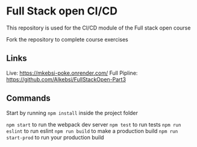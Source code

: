# Full Stack open CI/CD

This repository is used for the CI/CD module of the Full stack open course

Fork the repository to complete course exercises

## Links
Live: https://mkebsi-poke.onrender.com/
Full Pipline: https://github.com/Alkebsi/FullStackOpen-Part3

## Commands

Start by running `npm install` inside the project folder

`npm start` to run the webpack dev server
`npm test` to run tests
`npm run eslint` to run eslint
`npm run build` to make a production build
`npm run start-prod` to run your production build
